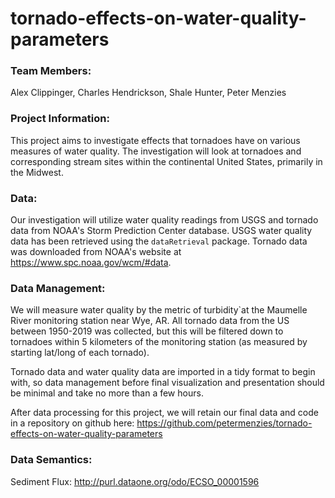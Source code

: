 # tornado-effects-on-water-quality-parameters

### Team Members:

Alex Clippinger,
Charles Hendrickson,
Shale Hunter,
Peter Menzies

### Project Information:

This project aims to investigate effects that tornadoes have on various measures of water quality. The investigation will look at tornadoes and corresponding stream sites within the continental United States, primarily in the Midwest. 

### Data:

Our investigation will utilize water quality readings from USGS and tornado data from NOAA's Storm Prediction Center database. USGS water quality data has been retrieved using the `dataRetrieval` package. Tornado data was downloaded from NOAA's website at https://www.spc.noaa.gov/wcm/#data.

### Data Management:

We will measure water quality by the metric of turbidity`at the Maumelle River monitoring station near Wye, AR. All tornado data from the US between 1950-2019 was collected, but this will be filtered down to tornadoes within 5 kilometers of the monitoring station (as measured by starting lat/long of each tornado).

Tornado data and water quality data are imported in a tidy format to begin with, so data management before final visualization and presentation should be minimal and take no more than a few hours.

After data processing for this project, we will retain our final data and code in a repository on github here: https://github.com/petermenzies/tornado-effects-on-water-quality-parameters

### Data Semantics:

Sediment Flux: http://purl.dataone.org/odo/ECSO_00001596